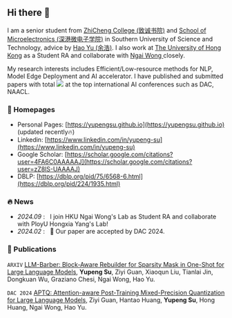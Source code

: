 ## Hi there 👋

I am a senior student from <a href='https://osa.sustech.edu.cn/index.php?g=School&m=College&a=syjj&term=67&pterm=66'> ZhiCheng College (致诚书院)</a> and <a href='https://haoyulab.sme.sustech.edu.cn/'> School of Microelectronics (深港微电子学院)</a> in Southern University of Science and Technology, advice by <a href='https://scholar.google.com/citations?user=X06MaeYAAAAJ&hl=en'> Hao Yu (余浩)</a>. I also work at <a href='https://hku-ngai.github.io/'>The University of Hong Kong</a> as a Student RA and collaborate with <a href='https://scholar.google.com/citations?user=PM_uMYIAAAAJ&hl=en'> Ngai Wong </a> closely.

My research interests includes Efficient/Low-resource methods for NLP, Model Edge Deployment and AI accelerator. I have published and submitted papers with total <a href='https://scholar.google.com/citations?user=zZ8lS-UAAAAJ'><img src="https://img.shields.io/endpoint?url=https%3A%2F%2Fcdn.jsdelivr.net%2Fgh%2FYupengSu%2FYupengSu.github.io%40google-scholar-stats%2Fgs_data_shieldsio.json&amp;logo=Google%20Scholar&amp;labelColor=f6f6f6&amp;color=9cf&amp;style=flat&amp;label=citations"></a> at the top international AI conferences such as DAC, NAACL.

### 📎 Homepages

- Personal Pages: [https://yupengsu.github.io](https://yupengsu.github.io) (updated recently🔥)
- Linkedin: [https://www.linkedin.com/in/yupeng-su](https://www.linkedin.com/in/yupeng-su)
- Google Scholar: [https://scholar.google.com/citations?user=4FA6C0AAAAAJ](https://scholar.google.com/citations?user=zZ8lS-UAAAAJ)
- DBLP: [https://dblp.org/pid/75/6568-6.html](https://dblp.org/pid/224/1935.html)

### 🔥 News

- *2024.09* : &nbsp; I join HKU Ngai Wong's Lab as Student RA and collaborate with PloyU Hongxia Yang's Lab!
- *2024.02* : &nbsp; 🎉 Our paper are accepted by DAC 2024.

### 📝 Publications 

`ARXIV` [LLM-Barber: Block-Aware Rebuilder for Sparsity Mask in One-Shot for Large Language Models](https://arxiv.org/pdf/2408.10631), **Yupeng Su**, Ziyi Guan, Xiaoqun Liu, Tianlai Jin, Dongkuan Wu, Graziano Chesi, Ngai Wong, Hao Yu.

`DAC 2024` [APTQ: Attention-aware Post-Training Mixed-Precision Quantization for Large Language Models](https://arxiv.org/pdf/2402.14866), Ziyi Guan, Hantao Huang, **Yupeng Su**, Hong Huang, Ngai Wong, Hao Yu.
